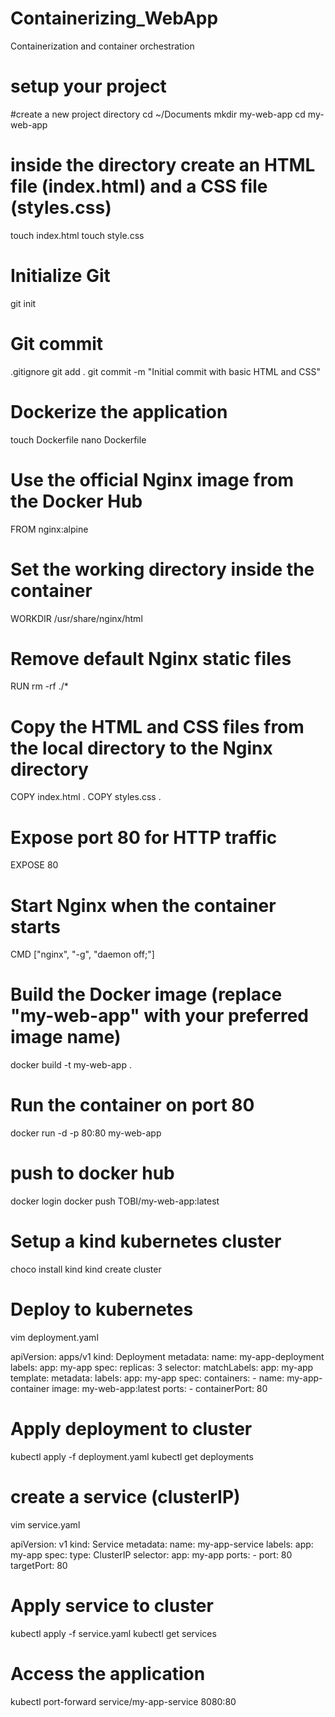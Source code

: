 # Containerizing_WebApp
Containerization and container orchestration

# setup your project
#create a new project directory
cd ~/Documents
mkdir my-web-app
cd my-web-app

# inside the directory create an HTML file (index.html) and a CSS file (styles.css)
touch index.html
touch style.css

# Initialize Git
git init

# Git commit
.gitignore
git add .
git commit -m "Initial commit with basic HTML and CSS"

# Dockerize the application
touch Dockerfile
nano Dockerfile

# Use the official Nginx image from the Docker Hub
FROM nginx:alpine

# Set the working directory inside the container
WORKDIR /usr/share/nginx/html

# Remove default Nginx static files
RUN rm -rf ./*

# Copy the HTML and CSS files from the local directory to the Nginx directory
COPY index.html .
COPY styles.css .

# Expose port 80 for HTTP traffic
EXPOSE 80

# Start Nginx when the container starts
CMD ["nginx", "-g", "daemon off;"]

# Build the Docker image (replace "my-web-app" with your preferred image name)
docker build -t my-web-app .

# Run the container on port 80
docker run -d -p 80:80 my-web-app

# push to docker hub
docker login
docker push TOBI/my-web-app:latest

# Setup a kind kubernetes cluster
choco install kind
kind create cluster

# Deploy to kubernetes
vim deployment.yaml

apiVersion: apps/v1
kind: Deployment
metadata:
  name: my-app-deployment
  labels:
    app: my-app
spec:
  replicas: 3
  selector:
    matchLabels:
      app: my-app
  template:
    metadata:
      labels:
        app: my-app
    spec:
      containers:
      - name: my-app-container
        image: my-web-app:latest
        ports:
        - containerPort: 80
# Apply deployment to cluster
kubectl apply -f deployment.yaml
kubectl get deployments

# create a service (clusterIP)
vim service.yaml

apiVersion: v1
kind: Service
metadata:
  name: my-app-service
  labels:
    app: my-app
spec:
  type: ClusterIP
  selector:
    app: my-app
  ports:
    - port: 80
      targetPort: 80

# Apply service to cluster
kubectl apply -f service.yaml
kubectl get services

# Access the application
kubectl port-forward service/my-app-service 8080:80
